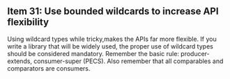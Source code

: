 ## Item 31: Use bounded wildcards to increase API flexibility

Using wildcard types while tricky,makes the APIs far more flexible.
If you write a library that will be widely used, the proper use of wildcard types should be considered mandatory.
Remember the basic rule: producer-extends, consumer-super (PECS).
Also remember that all comparables and comparators are consumers.